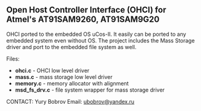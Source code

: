 Open Host Controller Interface (OHCI) for Atmel's AT91SAM9260, AT91SAM9G20
------------------------------------------------------------------------

OHCI ported to the embedded OS uCos-II. It easily can be ported to any embedded system even without OS.
The project includes the Mass Storage driver and port to the embedded file system as well.

Files:
 - **ohci.c** - OHCI low level driver 
 - **mass.c** - mass storage low level driver
 - **memory.c** - memory allocator with alignment  
 - **msd_fs_drv.c** - file system wrapper for mass storage driver

CONTACT:
Yury Bobrov
Email: ubobrov@yandex.ru
